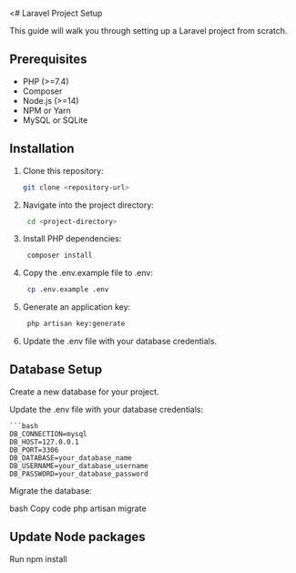<# Laravel Project Setup

This guide will walk you through setting up a Laravel project from scratch.

## Prerequisites

- PHP (>=7.4)
- Composer
- Node.js (>=14)
- NPM or Yarn
- MySQL or SQLite

## Installation

1. Clone this repository:

   ```bash
   git clone <repository-url>
2. Navigate into the project directory:

   ```bash
    cd <project-directory>

3. Install PHP dependencies:


   ```bash
    composer install
4. Copy the .env.example file to .env:

   ```bash
    cp .env.example .env
5. Generate an application key:

   ```bash
    php artisan key:generate

6. Update the .env file with your database credentials.
## Database Setup
Create a new database for your project.

Update the .env file with your database credentials:

    ```bash
    DB_CONNECTION=mysql
    DB_HOST=127.0.0.1
    DB_PORT=3306
    DB_DATABASE=your_database_name
    DB_USERNAME=your_database_username
    DB_PASSWORD=your_database_password

Migrate the database:

bash
Copy code
php artisan migrate
## Update Node packages
Run npm install